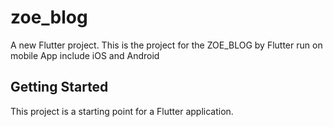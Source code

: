 # zoe_blog

A new Flutter project. This is the project for the ZOE_BLOG by Flutter run on mobile App include iOS and Android

## Getting Started

This project is a starting point for a Flutter application.
